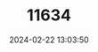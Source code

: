 ---
title: "11634"
category: "Leporillus conditor"
draft: false
date: 2024-02-22 13:03:50
languages:
  English: ["House-building Rat", "Greater Stick-nest Rat"]
  Spanish; Castilian: ["Rata Arquitecto"]
  French: ["Rat Architecte"]
---